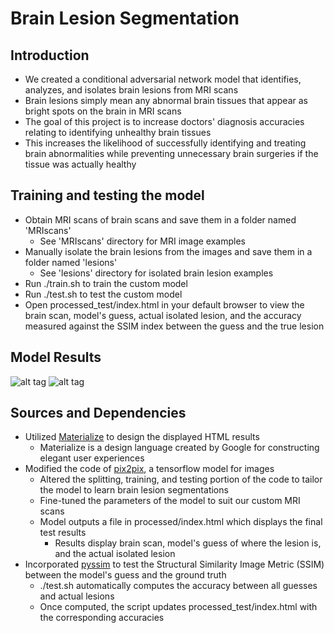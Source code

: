 # Brain Lesion Segmentation #

## Introduction ##
* We created a conditional adversarial network model that identifies, analyzes, and isolates brain lesions from MRI scans
* Brain lesions simply mean any abnormal brain tissues that appear as bright spots on the brain in MRI scans
* The goal of this project is to increase doctors' diagnosis accuracies relating to identifying unhealthy brain tissues
* This increases the likelihood of successfully identifying and treating brain abnormalities while preventing unnecessary brain surgeries if the tissue was actually healthy 

## Training and testing the model ##
* Obtain MRI scans of brain scans and save them in a folder named 'MRIscans'
	* See 'MRIscans' directory for MRI image examples
* Manually isolate the brain lesions from the images and save them in a folder named 'lesions'
	* See 'lesions' directory for isolated brain lesion examples
* Run ./train.sh to train the custom model 
* Run ./test.sh to test the custom model
* Open processed_test/index.html in your default browser to view the brain scan, model's guess, actual isolated lesion, and the accuracy measured against the SSIM index between the guess and the true lesion

## Model Results ##
![alt tag](https://i.imgur.com/fSzn14P.png)
![alt tag](https://i.imgur.com/VOY7hCA.png)

## Sources and Dependencies ##
* Utilized [Materialize](https://materializecss.com) to design the displayed HTML results
	* Materialize is a design language created by Google for constructing elegant user experiences
* Modified the code of [pix2pix](https://github.com/affinelayer/pix2pix-tensorflow/blob/master/pix2pix.py), a tensorflow model for images
	* Altered the splitting, training, and testing portion of the code to tailor the model to learn brain lesion segmentations
	* Fine-tuned the parameters of the model to suit our custom MRI scans
	* Model outputs a file in processed/index.html which displays the final test results
		* Results display brain scan, model's guess of where the lesion is, and the actual isolated lesion
* Incorporated [pyssim](https://github.com/jterrace/pyssim) to test the Structural Similarity Image Metric (SSIM) between the model's guess and the ground truth
	* ./test.sh automatically computes the accuracy between all guesses and actual lesions
	* Once computed, the script updates processed_test/index.html with the corresponding accuracies
